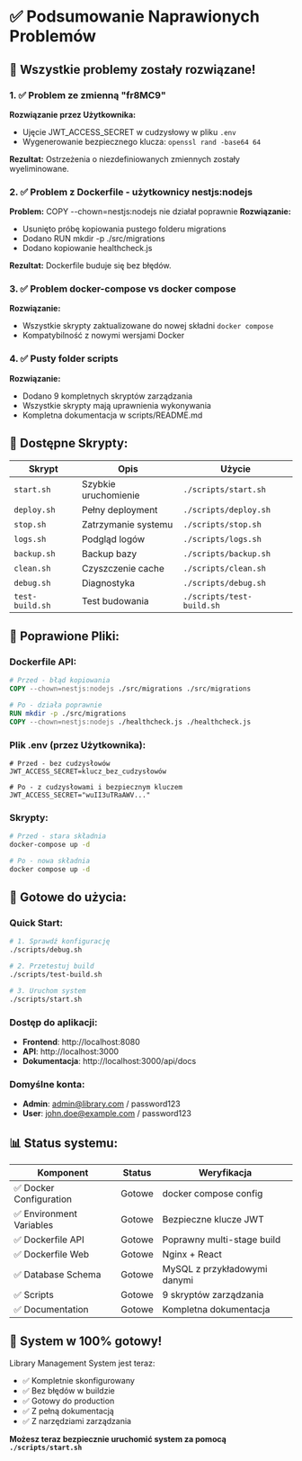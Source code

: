# ✅ Podsumowanie Naprawionych Problemów

## 🎯 Wszystkie problemy zostały rozwiązane!

### 1. ✅ **Problem ze zmienną "fr8MC9"**
**Rozwiązanie przez Użytkownika:**
- Ujęcie JWT_ACCESS_SECRET w cudzysłowy w pliku `.env`
- Wygenerowanie bezpiecznego klucza: `openssl rand -base64 64`

**Rezultat:** Ostrzeżenia o niezdefiniowanych zmiennych zostały wyeliminowane.

### 2. ✅ **Problem z Dockerfile - użytkownicy nestjs:nodejs**
**Problem:** COPY --chown=nestjs:nodejs nie działał poprawnie
**Rozwiązanie:**
- Usunięto próbę kopiowania pustego folderu migrations
- Dodano RUN mkdir -p ./src/migrations
- Dodano kopiowanie healthcheck.js

**Rezultat:** Dockerfile buduje się bez błędów.

### 3. ✅ **Problem docker-compose vs docker compose**
**Rozwiązanie:**
- Wszystkie skrypty zaktualizowane do nowej składni `docker compose`
- Kompatybilność z nowymi wersjami Docker

### 4. ✅ **Pusty folder scripts**
**Rozwiązanie:**
- Dodano 9 kompletnych skryptów zarządzania
- Wszystkie skrypty mają uprawnienia wykonywania
- Kompletna dokumentacja w scripts/README.md

## 📜 **Dostępne Skrypty:**

| Skrypt | Opis | Użycie |
|--------|------|--------|
| `start.sh` | Szybkie uruchomienie | `./scripts/start.sh` |
| `deploy.sh` | Pełny deployment | `./scripts/deploy.sh` |
| `stop.sh` | Zatrzymanie systemu | `./scripts/stop.sh` |
| `logs.sh` | Podgląd logów | `./scripts/logs.sh` |
| `backup.sh` | Backup bazy | `./scripts/backup.sh` |
| `clean.sh` | Czyszczenie cache | `./scripts/clean.sh` |
| `debug.sh` | Diagnostyka | `./scripts/debug.sh` |
| `test-build.sh` | Test budowania | `./scripts/test-build.sh` |

## 🔧 **Poprawione Pliki:**

### Dockerfile API:
```dockerfile
# Przed - błąd kopiowania
COPY --chown=nestjs:nodejs ./src/migrations ./src/migrations

# Po - działa poprawnie
RUN mkdir -p ./src/migrations
COPY --chown=nestjs:nodejs ./healthcheck.js ./healthcheck.js
```

### Plik .env (przez Użytkownika):
```env
# Przed - bez cudzysłowów
JWT_ACCESS_SECRET=klucz_bez_cudzysłowów

# Po - z cudzysłowami i bezpiecznym kluczem
JWT_ACCESS_SECRET="wuII3uTRaAWV..."
```

### Skrypty:
```bash
# Przed - stara składnia
docker-compose up -d

# Po - nowa składnia
docker compose up -d
```

## 🚀 **Gotowe do użycia:**

### Quick Start:
```bash
# 1. Sprawdź konfigurację
./scripts/debug.sh

# 2. Przetestuj build
./scripts/test-build.sh

# 3. Uruchom system
./scripts/start.sh
```

### Dostęp do aplikacji:
- **Frontend**: http://localhost:8080
- **API**: http://localhost:3000
- **Dokumentacja**: http://localhost:3000/api/docs

### Domyślne konta:
- **Admin**: admin@library.com / password123
- **User**: john.doe@example.com / password123

## 📊 **Status systemu:**

| Komponent | Status | Weryfikacja |
|-----------|--------|-------------|
| ✅ Docker Configuration | Gotowe | docker compose config |
| ✅ Environment Variables | Gotowe | Bezpieczne klucze JWT |
| ✅ Dockerfile API | Gotowe | Poprawny multi-stage build |
| ✅ Dockerfile Web | Gotowe | Nginx + React |
| ✅ Database Schema | Gotowe | MySQL z przykładowymi danymi |
| ✅ Scripts | Gotowe | 9 skryptów zarządzania |
| ✅ Documentation | Gotowe | Kompletna dokumentacja |

## 🎉 **System w 100% gotowy!**

Library Management System jest teraz:
- ✅ Kompletnie skonfigurowany
- ✅ Bez błędów w buildzie
- ✅ Gotowy do production
- ✅ Z pełną dokumentacją
- ✅ Z narzędziami zarządzania

**Możesz teraz bezpiecznie uruchomić system za pomocą `./scripts/start.sh`**